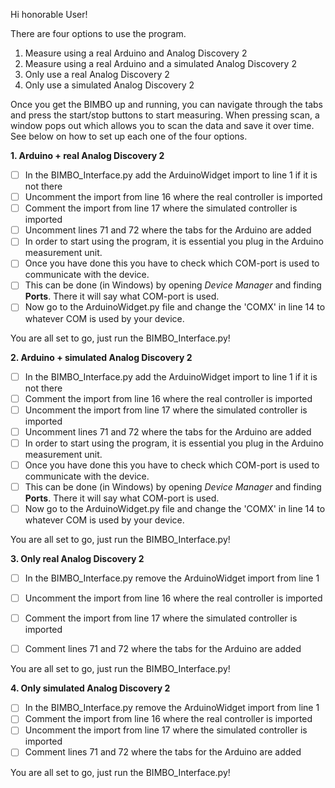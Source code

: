 Hi honorable User!

There are four options to use the program.
1. Measure using a real Arduino and Analog Discovery 2
2. Measure using a real Arduino and a simulated Analog Discovery 2
3. Only use a real Analog Discovery 2
4. Only use a simulated Analog Discovery 2

Once you get the BIMBO up and running, you can navigate through the tabs and press the start/stop buttons to start measuring. When pressing scan, a window pops out which allows you to scan the data and save it over time. See below on how to set up each one of the four options.

**1. Arduino + real Analog Discovery 2**
- [ ] In the BIMBO_Interface.py add the ArduinoWidget import to line 1 if it is not there
- [ ] Uncomment the import from line 16 where the real controller is imported
- [ ] Comment the import from line 17 where the simulated controller is imported
- [ ] Uncomment lines 71 and 72 where the tabs for the Arduino are added 
- [ ] In order to start using the program, it is essential you plug in the Arduino measurement unit.
- [ ] Once you have done this you have to check which COM-port is used to communicate with the device.
- [ ] This can be done (in Windows) by opening *Device Manager* and finding **Ports**. There it will say what COM-port is used.
- [ ] Now go to the ArduinoWidget.py file and change the 'COMX' in line 14 to whatever COM is used by your device.

You are all set to go, just run the BIMBO_Interface.py!

**2. Arduino + simulated Analog Discovery 2**
- [ ] In the BIMBO_Interface.py add the ArduinoWidget import to line 1 if it is not there
- [ ] Comment the import from line 16 where the real controller is imported
- [ ] Uncomment the import from line 17 where the simulated controller is imported
- [ ] Uncomment lines 71 and 72 where the tabs for the Arduino are added 
- [ ] In order to start using the program, it is essential you plug in the Arduino measurement unit.
- [ ] Once you have done this you have to check which COM-port is used to communicate with the device.
- [ ] This can be done (in Windows) by opening *Device Manager* and finding **Ports**. There it will say what COM-port is used.
- [ ] Now go to the ArduinoWidget.py file and change the 'COMX' in line 14 to whatever COM is used by your device.

You are all set to go, just run the BIMBO_Interface.py!

**3. Only real Analog Discovery 2**
- [ ] In the BIMBO_Interface.py remove the ArduinoWidget import from line 1
- [ ] Uncomment the import from line 16 where the real controller is imported
- [ ] Comment the import from line 17 where the simulated controller is imported
- [ ] Comment lines 71 and 72 where the tabs for the Arduino are added 


You are all set to go, just run the BIMBO_Interface.py!

**4. Only simulated Analog Discovery 2**
- [ ] In the BIMBO_Interface.py remove the ArduinoWidget import from line 1
- [ ] Comment the import from line 16 where the real controller is imported
- [ ] Uncomment the import from line 17 where the simulated controller is imported
- [ ] Comment lines 71 and 72 where the tabs for the Arduino are added 

You are all set to go, just run the BIMBO_Interface.py!